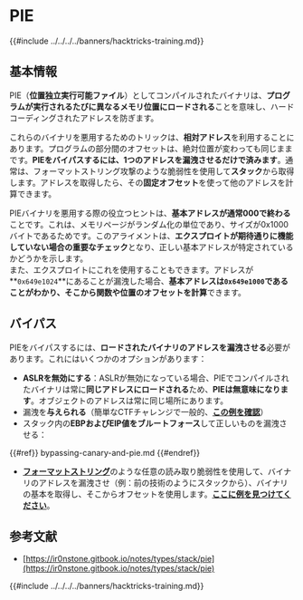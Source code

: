 # PIE

{{#include ../../../../banners/hacktricks-training.md}}

## 基本情報

PIE（**位置独立実行可能ファイル**）としてコンパイルされたバイナリは、**プログラムが実行されるたびに異なるメモリ位置にロードされる**ことを意味し、ハードコーディングされたアドレスを防ぎます。

これらのバイナリを悪用するためのトリックは、**相対アドレス**を利用することにあります。プログラムの部分間のオフセットは、絶対位置が変わっても同じままです。**PIEをバイパスするには、1つのアドレスを漏洩させるだけで済みます**。通常は、フォーマットストリング攻撃のような脆弱性を使用して**スタック**から取得します。アドレスを取得したら、その**固定オフセット**を使って他のアドレスを計算できます。

PIEバイナリを悪用する際の役立つヒントは、**基本アドレスが通常000で終わる**ことです。これは、メモリページがランダム化の単位であり、サイズが0x1000バイトであるためです。このアライメントは、**エクスプロイトが期待通りに機能していない場合の重要なチェック**となり、正しい基本アドレスが特定されているかどうかを示します。\
また、エクスプロイトにこれを使用することもできます。アドレスが**`0x649e1024`**にあることが漏洩した場合、**基本アドレスは`0x649e1000`**であることがわかり、そこから関数や位置の**オフセットを計算**できます。

## バイパス

PIEをバイパスするには、**ロードされたバイナリのアドレスを漏洩させる**必要があります。これにはいくつかのオプションがあります：

- **ASLRを無効にする**：ASLRが無効になっている場合、PIEでコンパイルされたバイナリは常に**同じアドレスにロードされる**ため、**PIEは無意味になります**。オブジェクトのアドレスは常に同じ場所にあります。
- 漏洩を**与えられる**（簡単なCTFチャレンジで一般的、[**この例を確認**](https://ir0nstone.gitbook.io/notes/types/stack/pie/pie-exploit)）
- スタック内の**EBPおよびEIP値をブルートフォース**して正しいものを漏洩させる：

{{#ref}}
bypassing-canary-and-pie.md
{{#endref}}

- [**フォーマットストリング**](../../format-strings/index.html)のような任意の読み取り脆弱性を使用して、バイナリのアドレスを漏洩させ（例：前の技術のようにスタックから）、バイナリの基本を取得し、そこからオフセットを使用します。[**ここに例を見つけてください**](https://ir0nstone.gitbook.io/notes/types/stack/pie/pie-bypass)。

## 参考文献

- [https://ir0nstone.gitbook.io/notes/types/stack/pie](https://ir0nstone.gitbook.io/notes/types/stack/pie)

{{#include ../../../../banners/hacktricks-training.md}}
